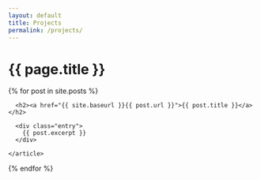 ```yaml
---
layout: default
title: Projects
permalink: /projects/
---
```


<h1>{{ page.title }}</h1>

<div class="posts">

  {% for post in site.posts %}
    <article class="post">

      <h2><a href="{{ site.baseurl }}{{ post.url }}">{{ post.title }}</a></h2>

      <div class="entry">
        {{ post.excerpt }}
      </div>

    </article>
  {% endfor %}

</div>
